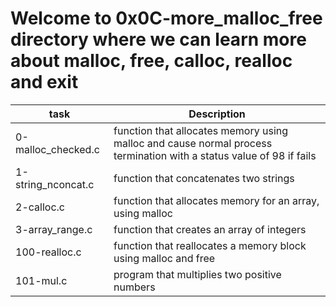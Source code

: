 # Welcome to 0x0C-more_malloc_free directory where we can learn more about malloc, free, calloc, realloc and exit
| task 			| Description														|
| --------------------- | --------------------------------------------------------------------------------------------------------------------- |
| 0-malloc_checked.c	| function that allocates memory using malloc and cause normal process termination with a status value of 98 if fails 	|
| 1-string_nconcat.c	| function that concatenates two strings										|
| 2-calloc.c		| function that allocates memory for an array, using malloc								|
| 3-array_range.c	| function that creates an array of integers										|
| 100-realloc.c		| function that reallocates a memory block using malloc and free							|
| 101-mul.c		| program that multiplies two positive numbers										|
